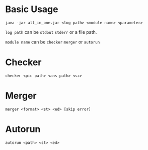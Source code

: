 
# Basic Usage

`java -jar all_in_one.jar <log path> <module name> <parameter>`

`log path` can be `stdout` `stderr` or a file path.

`module name` can be `checker` `merger` or `autorun`

# Checker

`checker <pic path> <ans path> <sz>`

# Merger
`merger <format> <st> <ed> [skip error]`

# Autorun
`autorun <path> <st> <ed>`